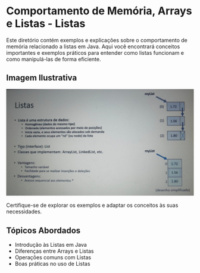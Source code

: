 # Comportamento de Memória, Arrays e Listas - Listas

Este diretório contém exemplos e explicações sobre o comportamento de memória relacionado a listas em Java. Aqui você encontrará conceitos importantes e exemplos práticos para entender como listas funcionam e como manipulá-las de forma eficiente.

## Imagem Ilustrativa

![Ilustração](imagem.jpg)

Certifique-se de explorar os exemplos e adaptar os conceitos às suas necessidades.

## Tópicos Abordados

- Introdução às Listas em Java
- Diferenças entre Arrays e Listas
- Operações comuns com Listas
- Boas práticas no uso de Listas

